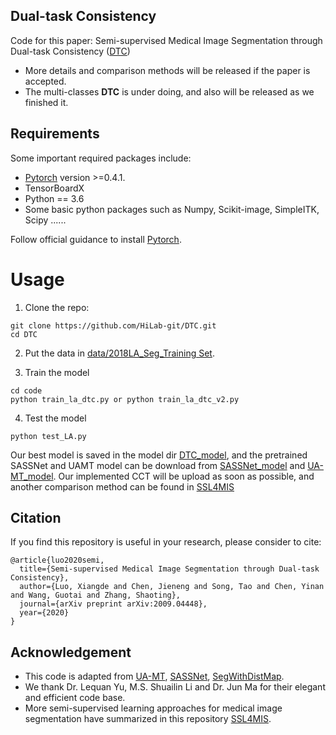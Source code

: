 ## Dual-task Consistency
Code for this paper: Semi-supervised Medical Image Segmentation through Dual-task Consistency ([DTC](https://arxiv.org/pdf/2009.04448.pdf))
* More details and comparison methods will be released if the paper is accepted. 
* The multi-classes **DTC** is under doing, and also will be released as we finished it.
## Requirements
Some important required packages include:
* [Pytorch][torch_link] version >=0.4.1.
* TensorBoardX
* Python == 3.6 
* Some basic python packages such as Numpy, Scikit-image, SimpleITK, Scipy ......

Follow official guidance to install [Pytorch][torch_link].

[torch_link]:https://pytorch.org/

# Usage

1. Clone the repo:
```
git clone https://github.com/HiLab-git/DTC.git 
cd DTC
```
2. Put the data in [data/2018LA_Seg_Training Set](https://github.com/Luoxd1996/DTC/tree/master/data/2018LA_Seg_Training%20Set).

3. Train the model
```
cd code
python train_la_dtc.py or python train_la_dtc_v2.py
```

4. Test the model
```
python test_LA.py
```
Our best model is saved in the model dir [DTC_model](https://github.com/Luoxd1996/DTC/tree/master/model), and the pretrained SASSNet and UAMT model can be download from [SASSNet_model](https://github.com/kleinzcy/SASSnet/tree/master/model) and [UA-MT_model](https://github.com/yulequan/UA-MT/tree/master/model). Our implemented CCT will be upload as soon as possible, and another comparison method can be found in [SSL4MIS](https://github.com/HiLab-git/SSL4MIS)

## Citation
If you find this repository is useful in your research, please consider to cite:

	@article{luo2020semi,
	  title={Semi-supervised Medical Image Segmentation through Dual-task Consistency},
	  author={Luo, Xiangde and Chen, Jieneng and Song, Tao and Chen, Yinan and Wang, Guotai and Zhang, Shaoting},
	  journal={arXiv preprint arXiv:2009.04448},
	  year={2020}
	}

## Acknowledgement
* This code is adapted from [UA-MT](https://github.com/yulequan/UA-MT), [SASSNet](https://github.com/kleinzcy/SASSnet), [SegWithDistMap](https://github.com/JunMa11/SegWithDistMap). 
* We thank Dr. Lequan Yu, M.S. Shuailin Li and Dr. Jun Ma for their elegant and efficient code base.
* More semi-supervised learning approaches for medical image segmentation have summarized in this repository [SSL4MIS](https://github.com/Luoxd1996/awesome-semi-supervised-learning-for-medical-image-segmentation).


